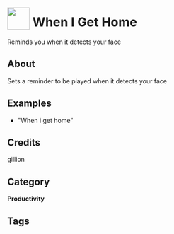 # <img src="https://raw.githack.com/FortAwesome/Font-Awesome/master/svgs/solid/exclamation.svg" card_color="#E53242" width="50" height="50" style="vertical-align:bottom"/> When I Get Home
Reminds you when it detects your face

## About
Sets a reminder to be played when it detects your face

## Examples
* "When i get home"

## Credits
gillion

## Category
**Productivity**

## Tags

